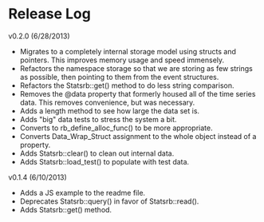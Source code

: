 Release Log
===========
v0.2.0 (6/28/2013)
- Migrates to a completely internal storage model using structs and pointers. This improves memory usage and speed immensely.
- Refactors the namespace storage so that we are storing as few strings as possible, then pointing to them from the event structures.
- Refactors the Statsrb::get() method to do less string comparison.
- Removes the @data property that formerly housed all of the time series data. This removes convenience, but was necessary.
- Adds a length method to see how large the data set is.
- Adds "big" data tests to stress the system a bit.
- Converts to rb_define_alloc_func() to be more appropriate.
- Converts Data_Wrap_Struct assignment to the whole object instead of a property.
- Adds Statsrb::clear() to clean out internal data.
- Adds Statsrb::load_test() to populate with test data.

v0.1.4 (6/10/2013)
- Adds a JS example to the readme file.
- Deprecates Statsrb::query() in favor of Statsrb::read().
- Adds Statsrb::get() method.
